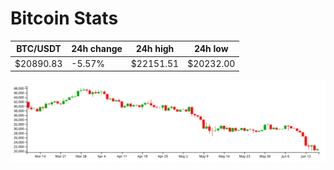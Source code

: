 # Bitcoin Stats

BTC/USDT|24h change|24h high|24h low|
|---|---|---|---|
|$20890.83|-5.57%|$22151.51|$20232.00|

<img src="./chart.svg">
